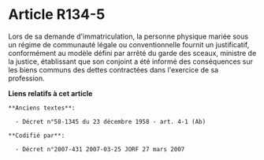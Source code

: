 # Article R134-5

Lors de sa demande d'immatriculation, la personne physique mariée sous un régime de communauté légale ou conventionnelle
fournit un justificatif, conformément au modèle défini par arrêté du garde des sceaux, ministre de la justice, établissant
que son conjoint a été informé des conséquences sur les biens communs des dettes contractées dans l'exercice de sa
profession.

**Liens relatifs à cet article**

	**Anciens textes**:

	  - Décret n°58-1345 du 23 décembre 1958 - art. 4-1 (Ab)

	**Codifié par**:

	  - Décret n°2007-431 2007-03-25 JORF 27 mars 2007
